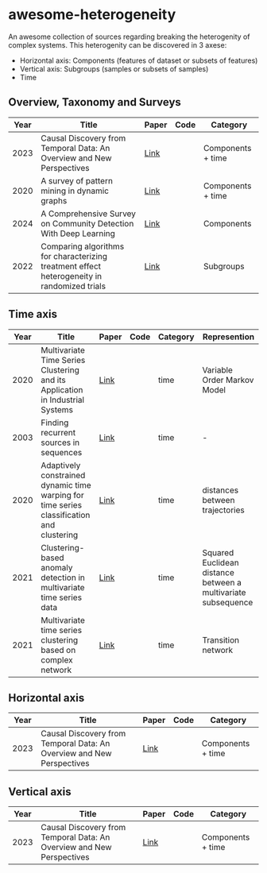 # awesome-heterogeneity

An awesome collection of sources regarding breaking the heterogenity of complex systems.
This heterogenity can be discovered in 3 axese:
- Horizontal axis: Components (features of dataset or subsets of features)
- Vertical axis: Subgroups (samples or subsets of samples)
- Time


## Overview, Taxonomy and Surveys

| Year | Title | Paper | Code | Category |
| ---- | ------------------------------------------------------------------------------------------------------ | ---------------------------------------------------------------------- | ---- | ------------- |
| 2023 |Causal Discovery from Temporal Data: An Overview and New Perspectives              | [Link](http://arxiv.org/abs/2303.10112)             ||Components + time
| 2020 |A survey of pattern mining in dynamic graphs              | [Link](http://arxiv.org/abs/2303.10112)             |      |Components + time
| 2024 |A Comprehensive Survey on Community Detection With Deep Learning              | [Link](https://ieeexplore.ieee.org/abstract/document/9732192)             |      |Components
| 2022 |Comparing algorithms for characterizing treatment effect heterogeneity in randomized trials              | [Link](https://onlinelibrary.wiley.com/doi/full/10.1002/bimj.202100337)             |      | Subgroups


## Time axis
| Year | Title | Paper | Code | Category |Represention
| ---- | ------------------------------------------------------------------------------------------------------ | ---------------------------------------------------------------------- | ---- | ------------- | --------|
| 2020 |Multivariate Time Series Clustering and its Application in Industrial Systems              | [Link](https://www.tandfonline.com/doi/full/10.1080/01969722.2019.1691851)             || time| Variable Order Markov Model
| 2003 |Finding recurrent sources in sequences              | [Link](https://dl.acm.org/doi/10.1145/640075.640091)             || time| -
| 2020 |Adaptively constrained dynamic time warping for time series classification and clustering              | [Link](https://www.sciencedirect.com/science/article/pii/S0020025520303054?via%3Dihub)             || time| distances between trajectories
| 2021 |Clustering-based anomaly detection in multivariate time series data              | [Link](https://www.sciencedirect.com/science/article/pii/S1568494620308577?via%3Dihub)             || time|  Squared Euclidean distance between a multivariate subsequence
| 2021 |Multivariate time series clustering based on complex network              | [Link](https://www.sciencedirect.com/science/article/pii/S0031320321001060?via%3Dihub)             || time| Transition network






## Horizontal axis
| Year | Title | Paper | Code | Category |
| ---- | ------------------------------------------------------------------------------------------------------ | ---------------------------------------------------------------------- | ---- | ------------- |
| 2023 |Causal Discovery from Temporal Data: An Overview and New Perspectives              | [Link](http://arxiv.org/abs/2303.10112)             ||Components + time


## Vertical axis
| Year | Title | Paper | Code | Category |
| ---- | ------------------------------------------------------------------------------------------------------ | ---------------------------------------------------------------------- | ---- | ------------- |
| 2023 |Causal Discovery from Temporal Data: An Overview and New Perspectives              | [Link](http://arxiv.org/abs/2303.10112)             ||Components + time

